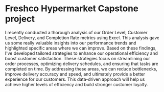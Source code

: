 # Freshco Hypermarket Capstone project

I recently conducted a thorough analysis of our Order Level, Customer Level, Delivery, and Completion Rate metrics using Excel. This analysis gave us some really valuable insights into our performance trends and highlighted specific areas where we can improve. Based on these findings, I've developed tailored strategies to enhance our operational efficiency and boost customer satisfaction. These strategies focus on streamlining our order processes, optimizing delivery schedules, and ensuring that tasks are completed on time. By addressing these areas, we can reduce bottlenecks, improve delivery accuracy and speed, and ultimately provide a better experience for our customers. This data-driven approach will help us achieve higher levels of efficiency and build stronger customer loyalty.
